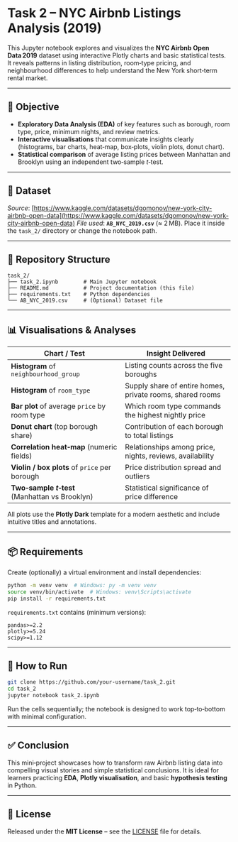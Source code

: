 # Task 2 – NYC Airbnb Listings Analysis (2019)

This Jupyter notebook explores and visualizes the **NYC Airbnb Open Data 2019** dataset using interactive Plotly charts and basic statistical tests. It reveals patterns in listing distribution, room‐type pricing, and neighbourhood differences to help understand the New York short‑term rental market.

---

## 📌 Objective

* **Exploratory Data Analysis (EDA)** of key features such as borough, room type, price, minimum nights, and review metrics.
* **Interactive visualisations** that communicate insights clearly (histograms, bar charts, heat‑map, box‑plots, violin plots, donut chart).
* **Statistical comparison** of average listing prices between Manhattan and Brooklyn using an independent two‐sample *t*‑test.

---

## 🧾 Dataset



*Source*: [https://www.kaggle.com/datasets/dgomonov/new-york-city-airbnb-open-data](https://www.kaggle.com/datasets/dgomonov/new-york-city-airbnb-open-data)
*File used*: **`AB_NYC_2019.csv`** (≈ 2 MB). Place it inside the `task_2/` directory or change the notebook path.

---

## 📁 Repository Structure

```
task_2/
├── task_2.ipynb        # Main Jupyter notebook
├── README.md           # Project documentation (this file)
├── requirements.txt    # Python dependencies
└── AB_NYC_2019.csv     # (Optional) Dataset file
```

---

## 📊 Visualisations & Analyses

| Chart / Test                                    | Insight Delivered                                         |
| ----------------------------------------------- | --------------------------------------------------------- |
| **Histogram** of `neighbourhood_group`          | Listing counts across the five boroughs                   |
| **Histogram** of `room_type`                    | Supply share of entire homes, private rooms, shared rooms |
| **Bar plot** of average `price` by room type    | Which room type commands the highest nightly price        |
| **Donut chart** (top borough share)             | Contribution of each borough to total listings            |
| **Correlation heat‑map** (numeric fields)       | Relationships among price, nights, reviews, availability  |
| **Violin / box plots** of `price` per borough   | Price distribution spread and outliers                    |
| **Two‑sample *t*‑test** (Manhattan vs Brooklyn) | Statistical significance of price difference              |

All plots use the **Plotly Dark** template for a modern aesthetic and include intuitive titles and annotations.

---

## 📦 Requirements

Create (optionally) a virtual environment and install dependencies:

```bash
python -m venv venv  # Windows: py -m venv venv
source venv/bin/activate  # Windows: venv\Scripts\activate
pip install -r requirements.txt
```

`requirements.txt` contains (minimum versions):

```
pandas>=2.2
plotly>=5.24
scipy>=1.12
```

---

## 🚀 How to Run

```bash
git clone https://github.com/your‑username/task_2.git
cd task_2
jupyter notebook task_2.ipynb
```

Run the cells sequentially; the notebook is designed to work top‑to‑bottom with minimal configuration.

---

## ✅ Conclusion

This mini‑project showcases how to transform raw Airbnb listing data into compelling visual stories and simple statistical conclusions. It is ideal for learners practicing **EDA**, **Plotly visualisation**, and basic **hypothesis testing** in Python.

---

## 📜 License

Released under the **MIT License** – see the [LICENSE](LICENSE) file for details.
